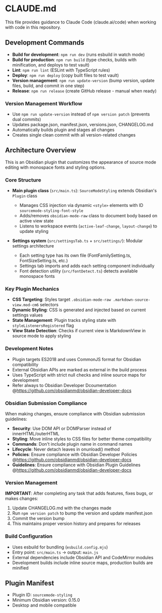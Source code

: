# CLAUDE.md

This file provides guidance to Claude Code (claude.ai/code) when working with code in this repository.

## Development Commands

- **Build for development**: `npm run dev` (runs esbuild in watch mode)
- **Build for production**: `npm run build` (type checks, builds with minification, and deploys to test vault)
- **Lint**: `npm run lint` (ESLint with TypeScript rules)
- **Deploy**: `npm run deploy` (copy built files to test vault)
- **Version management**: `npm run update-version` (bump version, update files, build, and commit in one step)
- **Release**: `npm run release` (create GitHub release - manual when ready)

### Version Management Workflow
- Use `npm run update-version` instead of `npm version patch` (prevents dual commits)
- Updates package.json, manifest.json, versions.json, CHANGELOG.md
- Automatically builds plugin and stages all changes
- Creates single clean commit with all version-related changes

## Architecture Overview

This is an Obsidian plugin that customizes the appearance of source mode editing with monospace fonts and styling options.

### Core Structure

- **Main plugin class** (`src/main.ts`): `SourceModeStyling` extends Obsidian's `Plugin` class
  - Manages CSS injection via dynamic `<style>` elements with ID `sourcemode-styling-font-style`
  - Adds/removes `obsidian-mode-raw` class to document body based on active view state
  - Listens to workspace events (`active-leaf-change`, `layout-change`) to update styling

- **Settings system** (`src/settingsTab.ts` + `src/settings/`): Modular settings architecture
  - Each setting type has its own file (FontFamilySetting.ts, FontSizeSetting.ts, etc.)
  - Settings tab imports and adds each setting component individually
  - Font detection utility (`src/fontDetect.ts`) detects available monospace fonts

### Key Plugin Mechanics

- **CSS Targeting**: Styles target `.obsidian-mode-raw .markdown-source-view.mod-cm6` selectors
- **Dynamic Styling**: CSS is generated and injected based on current settings values
- **State Management**: Plugin tracks styling state with `styleListenersRegistered` flag
- **View State Detection**: Checks if current view is MarkdownView in source mode to apply styling

### Development Notes

- Plugin targets ES2018 and uses CommonJS format for Obsidian compatibility
- External Obsidian APIs are marked as external in the build process
- Uses TypeScript with strict null checks and inline source maps for development
- Refer always to Obsidian Developer Dcoumentation @https://github.com/obsidianmd/obsidian-developer-docs

### Obsidian Submission Compliance

When making changes, ensure compliance with Obsidian submission guidelines:
- **Security**: Use DOM API or DOMParser instead of innerHTML/outerHTML
- **Styling**: Move inline styles to CSS files for better theme compatibility
- **Commands**: Don't include plugin name in command names
- **Lifecycle**: Never detach leaves in onunload() method
- **Policies**: Ensure compliance with Obsidian Developer Policies @https://github.com/obsidianmd/obsidian-developer-docs
- **Guidelines**: Ensure compliance with Obsidian Plugin Guidelines @https://github.com/obsidianmd/obsidian-developer-docs


### Version Management

**IMPORTANT**: After completing any task that adds features, fixes bugs, or makes changes:
1. Update CHANGELOG.md with the changes made
2. Run `npm version patch` to bump the version and update manifest.json
3. Commit the version bump
4. This maintains proper version history and prepares for releases

### Build Configuration

- Uses esbuild for bundling (`esbuild.config.mjs`)
- Entry point: `src/main.ts` → output: `main.js`
- External dependencies include Obsidian API and CodeMirror modules
- Development builds include inline source maps, production builds are minified

## Plugin Manifest

- Plugin ID: `sourcemode-styling`
- Minimum Obsidian version: 0.15.0
- Desktop and mobile compatible